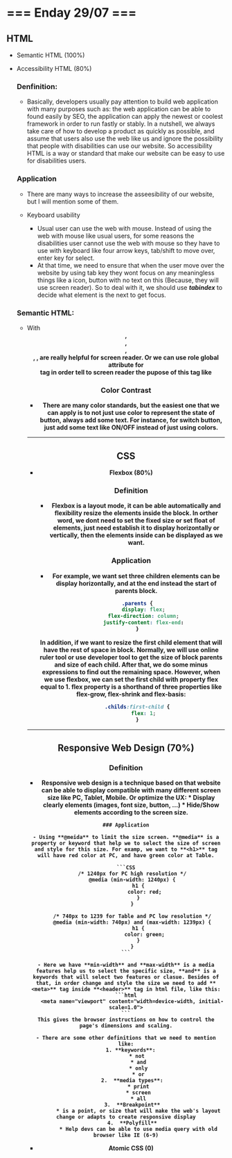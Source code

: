 # === Enday 29/07 ===

## HTML

- Semantic HTML (100%)
- Accessibility HTML (80%)
    
    ### Denfinition:
    
    - Basically, developers usually pay attention to build web application with many purposes such as: the web application can be able to found easily by SEO, the application can apply the newest or coolest framework in order to run fastly or stably. In a nutshell, we always take care of how to develop a product as quickly as possible, and assume that users also use the web like us and ignore the possibility that people with disabilities can use our website. So accessibility HTML is a way or standard that make our website can be easy to use for disabilities users.

    ### Application

    - There are many ways to increase the asseesibility of our website, but I will mention some of them.
    * Keyboard usability

        + Usual user can use the web with mouse. Instead of using the web with mouse like usual users, for some reasons the disabilities user cannot use the web with mouse so they have to use with keyboard like four arrow keys, tab/shift to move over, enter key for select.
        + At that time, we need to ensure that when the user move over the website by using tab key they wont focus on any meaningless things like a icon, button with no text on this (Because, they will use screen reader). So to deal with it, we should use ***tabindex*** to decide what element is the next to get focus.

    ### Semantic HTML:
    
    - With **<header>, <main>, <footer>, <section>, <table>, <form>** are really helpful for screen reader. Or we can use **role** global attribute for **<div>** tag in order tell to screen reader the pupose of this tag like **<div role="form">** 

    ### Color Contrast

    - There are many color standards, but the easiest one that we can apply is to not just use color to represent the state of button, always add some text. For instance, for switch button, just add some text like ON/OFF instead of just using colors.


*** 

## CSS

- Flexbox (80%)

    ### Definition

    - Flexbox is a layout mode, it can be able automatically and flexibility resize the elements inside the block. In orther word, we dont need to set the fixed size or set float of elements, just need establish it to display horizontally or vertically, then the elements inside can be displayed as we want.

    ### Application

    - For example, we want set three children elements can be display horizontally, and at the end instead the start of parents block.
    
    ```CSS
        .parents {
            display: flex;
            flex-direction: column;
            justify-content: flex-end:
        }
    ```

    In addition, if we want to resize the first child element that will have the rest of space in block. Normally, we will use online ruler tool or use developer tool to get the size of block parents and size of each child. After that, we do some minus expressions to find out the remaining space. However, when we use flexbox, we can set the first child with property flex equal to 1. flex property is a shorthand of three properties like flex-grow, flex-shrink and flex-basis:
    ```CSS
        .childs:first-child {
            flex: 1;
        }
    ```

***

## Responsive Web Design (70%)

   ### Definition

   - Responsive web design is a technique based on that website can be able to display compatible with many different screen size like PC, Tablet, Mobile. Or optimize the UX:
    * Display clearly elements (images, font size, button, ...)
    * Hide/Show elements according to the screen size.

    ### Application

    - Using **@meida** to limit the size screen. **@media** is a property or keyword that help we to select the size of screen and style for this size. For examp, we want to **<h1>** tag will have red color at PC, and have green color at Table.

    ```CSS
        /* 1240px for PC high resolution */
        @media (min-width: 1240px) {
            h1 {
                color: red;
            }
        }

        /* 740px to 1239 for Table and PC low resolution */
        @media (min-width: 740px) and (max-width: 1239px) {
            h1 {
                color: green;
            }
        }
    ```

    - Here we have **min-width** and **max-width** is a media features help us to select the specific size, **and** is a keywords that will select two features or clasue. Besides of that, in order change and style the size we need to add **<meta>** tag inside **<header>** tag in html file, like this:
    ```html
        <meta name="viewport" content="width=device-width, initial-scale=1.0">
    ```
    This gives the browser instructions on how to control the page's dimensions and scaling.

    - There are some other definitions that we need to mention like:
        1. **keywords**: 
            * not 
            * and
            * only
            * or
        2.  **media types**:
            * print
            * screen
            * all
        3.  **Breakpoint**
            * is a point, or size that will make the web's layout change or adapts to create responsive display
        4.  **Polyfill**
            * Help devs can be able to use media query with old browser like IE (6-9)

- Atomic CSS (0)